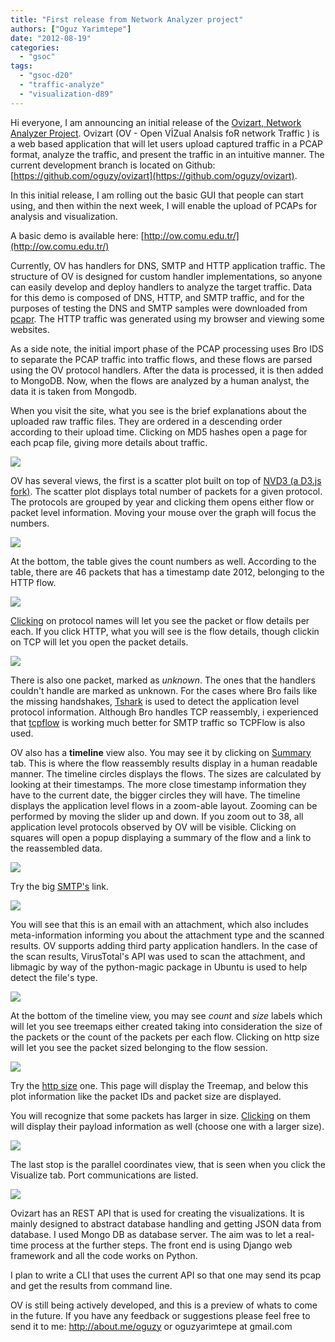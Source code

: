 ```yaml
---
title: "First release from Network Analyzer project"
authors: ["Oguz Yarimtepe"]
date: "2012-08-19"
categories: 
  - "gsoc"
tags: 
  - "gsoc-d20"
  - "traffic-analyze"
  - "visualization-d89"
---
```


Hi everyone, I am announcing an initial release of the [Ovizart, Network Analyzer Project](https://www.honeynet.org/gsoc/slot13). Ovizart (OV - Open VİZual Analsis foR network Traffic ) is a web based application that will let users upload captured traffic in a PCAP format, analyze the traffic, and present the traffic in an intuitive manner. The current development branch is located on Github: [https://github.com/oguzy/ovizart](https://github.com/oguzy/ovizart).

In this initial release, I am rolling out the basic GUI that people can start using, and then within the next week, I will enable the upload of PCAPs for analysis and visualization.

A basic demo is available here: [http://ow.comu.edu.tr/](http://ow.comu.edu.tr/)

Currently, OV has handlers for DNS, SMTP and HTTP application traffic. The structure of OV is designed for custom handler implementations, so anyone can easily develop and deploy handlers to analyze the target traffic. Data for this demo is composed of DNS, HTTP, and SMTP traffic, and for the purposes of testing the DNS and SMTP samples were downloaded from [pcapr](http://www.pcapr.net). The HTTP traffic was generated using my browser and viewing some websites.

As a side note, the initial import phase of the PCAP processing uses Bro IDS to separate the PCAP traffic into traffic flows, and these flows are parsed using the OV protocol handlers. After the data is processed, it is then added to MongoDB. Now, when the flows are analyzed by a human analyst, the data it is taken from Mongodb.

When you visit the site, what you see is the brief explanations about the uploaded raw traffic files. They are ordered in a descending order according to their upload time. Clicking on MD5 hashes open a page for each pcap file, giving more details about traffic.

![](images/drupal_image_909.png)

OV has several views, the first is a scatter plot built on top of [NVD3 (a D3.js fork)](http://nvd3.com/). The scatter plot displays total number of packets for a given protocol. The protocols are grouped by year and clicking them opens either flow or packet level information. Moving your mouse over the graph will focus the numbers.

![](images/drupal_image_910.png)

At the bottom, the table gives the count numbers as well. According to the table, there are 46 packets that has a timestamp date 2012, belonging to the HTTP flow.

![](images/drupal_image_911.png)

[Clicking](http://ow.comu.edu.tr/pcap/af37dbf71ab365833ebcef724b830f2e/http/2012) on protocol names will let you see the packet or flow details per each. If you click HTTP, what you will see is the flow details, though clickin on TCP will let you open the packet details.

![](images/drupal_image_912.png)

There is also one packet, marked as _unknown_. The ones that the handlers couldn't handle are marked as unknown. For the cases where Bro fails like the missing handshakes, [Tshark](http://www.wireshark.org/docs/man-pages/tshark.html) is used to detect the application level protocol information. Although Bro handles TCP reassembly, i experienced that [tcpflow](https://github.com/simsong/tcpflow/wiki/tcpflow-%E2%80%94-A-tcp-ip-session-reassembler) is working much better for SMTP traffic so TCPFlow is also used.

OV also has a **timeline** view also. You may see it by clicking on [Summary](http://ow.comu.edu.tr/pcap/summary/af37dbf71ab365833ebcef724b830f2e/) tab. This is where the flow reassembly results display in a human readable manner. The timeline circles displays the flows. The sizes are calculated by looking at their timestamps. The more close timestamp information they have to the current date, the bigger circles they will have. The timeline displays the application level flows in a zoom-able layout. Zooming can be performed by moving the slider up and down. If you zoom out to 38, all application level protocols observed by OV will be visible. Clicking on squares will open a popup displaying a summary of the flow and a link to the reassembled data.

![](images/drupal_image_913.png)

Try the big [SMTP's](http://ow.comu.edu.tr/pcap/summary/565c93dc541cd15a5f529786c68a2bda/) link.

![](images/drupal_image_915.png)

You will see that this is an email with an attachment, which also includes meta-information informing you about the attachment type and the scanned results. OV supports adding third party application handlers. In the case of the scan results, VirusTotal's API was used to scan the attachment, and libmagic by way of the python-magic package in Ubuntu is used to help detect the file's type.

![](images/drupal_image_916.png)

At the bottom of the timeline view, you may see _count_ and _size_ labels which will let you see treemaps either created taking into consideration the size of the packets or the count of the packets per each flow. Clicking on http size will let you see the packet sized belonging to the flow session.

![](images/drupal_image_917.png)

Try the [http size](http://ow.comu.edu.tr/pcap/visualize/http/size/"") one. This page will display the Treemap, and below this plot information like the packet IDs and packet size are displayed.

You will recognize that some packets has larger in size. [Clicking](http://ow.comu.edu.tr/pcap/info/4762/) on them will display their payload information as well (choose one with a larger size).

![](images/drupal_image_918.png)

The last stop is the parallel coordinates view, that is seen when you click the Visualize tab. Port communications are listed.

![](images/drupal_image_919.png)

Ovizart has an REST API that is used for creating the visualizations. It is mainly designed to abstract database handling and getting JSON data from database. I used Mongo DB as database server. The aim was to let a real-time process at the further steps. The front end is using Django web framework and all the code works on Python.

I plan to write a CLI that uses the current API so that one may send its pcap and get the results from command line.

OV is still being actively developed, and this is a preview of whats to come in the future. If you have any feedback or suggestions please feel free to send it to me: http://about.me/oguzy or oguzyarimtepe at gmail.com
